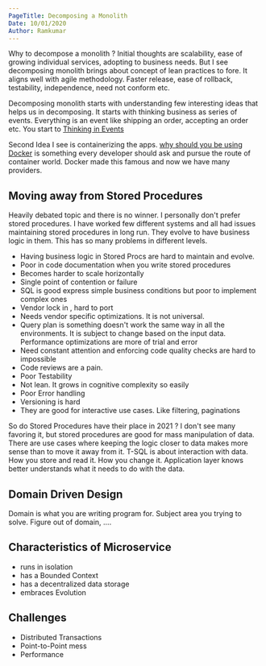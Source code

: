 ```yaml
---
PageTitle: Decomposing a Monolith
Date: 10/01/2020
Author: Ramkumar
---
```



Why to decompose a monolith ? Initial thoughts are scalability, ease of growing individual services, adopting to business needs. But I see decomposing monolith brings about concept of lean practices to fore. It aligns well with agile methodology. Faster release, ease of rollback, testability, independence, need not conform etc.

Decomposing monolith starts with understanding few interesting ideas that helps us in decomposing. It starts with thinking business as series of events. Everything is an event like shipping an order, accepting an order etc. You start to [Thinking in Events](https://martin.kleppmann.com/papers/debs21-keynote.pdf)

Second Idea I see is containerizing the apps. [why should you be using Docker](https://www.freecodecamp.org/news/what-is-docker-used-for-a-docker-container-tutorial-for-beginners/) is something every developer should ask and pursue the route of container world. Docker made this famous and now we have many providers. 


## Moving away from Stored Procedures

Heavily debated topic and there is no winner. I personally don't prefer stored procedures. I have worked few different systems and all had issues maintaining stored procedures in long run. They evolve to have business logic in them. This has so many problems in different levels. 

- Having business logic in Stored Procs are hard to maintain and evolve. 
- Poor in code documentation when you write stored procedures
- Becomes harder to scale horizontally
- Single point of contention or failure 
- SQL is good express simple business conditions but poor to implement complex ones
- Vendor lock in , hard to port 
- Needs vendor specific optimizations. It is not universal. 
- Query plan is something doesn't work the same way in all the environments. It is subject to change based on the input data. Performance optimizations are more of trial and error
- Need constant attention and enforcing code quality checks are hard to impossible
- Code reviews are a pain. 
- Poor Testability 
- Not lean. It grows in cognitive complexity so easily
- Poor Error handling
- Versioning is hard
- They are good for interactive use cases. Like filtering, paginations


So do Stored Procedures have their place in 2021 ? I don't see many favoring it, but stored procedures are good for mass manipulation of data. There are use cases where keeping the logic closer to data makes more sense than to move it away from it.  T-SQL is about interaction with data. How you store and read it. How you change it. Application layer knows better understands what it needs to do with the data. 


## Domain Driven Design 

Domain is what you are writing program for. Subject area you trying to solve. Figure out of domain, ....


## Characteristics of Microservice

- runs in isolation
- has a Bounded Context
- has a decentralized data storage
- embraces Evolution

## Challenges 

- Distributed Transactions
- Point-to-Point mess
- Performance





